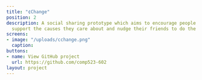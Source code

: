 ```yaml
---
title: "¢Change"
position: 2
description: A social sharing prototype which aims to encourage people to publicly
  support the causes they care about and nudge their friends to do the same.
screens:
- image: "/uploads/cchange.png"
  caption: 
buttons:
- name: View GitHub project
  url: https://github.com/comp523-602
layout: project
---
```

